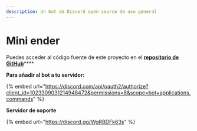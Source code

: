 ```yaml
---
description: Un bot de Discord open source de uso general
---
```


# Mini ender

Puedes acceder al código fuente de este proyecto en el [**repositorio de GitHub**](https://github.com/holasoyender/mini-ender)****

**Para añadir al bot a tu servidor:**

{% embed url="https://discord.com/api/oauth2/authorize?client_id=1023309031214948472&permissions=8&scope=bot+applications.commands" %}

**Servidor de soporte**

{% embed url="https://discord.gg/WgRBDFk63s" %}
